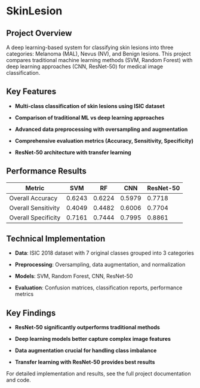 # SkinLesion

## Project Overview
A deep learning-based system for classifying skin lesions into three categories: Melanoma (MAL), Nevus (NV), and Benign lesions. This project compares traditional machine learning methods (SVM, Random Forest) with deep learning approaches (CNN, ResNet-50) for medical image classification.

## Key Features
- **Multi-class classification of skin lesions using ISIC dataset**

- **Comparison of traditional ML vs deep learning approaches**

- **Advanced data preprocessing with oversampling and augmentation**

- **Comprehensive evaluation metrics (Accuracy, Sensitivity, Specificity)**

- **ResNet-50 architecture with transfer learning**

## Performance Results
| Metric             | SVM     | RF      | CNN     | ResNet-50 |
|--------------------|---------|---------|---------|-----------|
| Overall Accuracy   | 0.6243  | 0.6224  | 0.5979  | 0.7718    |
| Overall Sensitivity| 0.4049  | 0.4482  | 0.6006  | 0.7704    |
| Overall Specificity| 0.7161  | 0.7444  | 0.7995  | 0.8861    |

## Technical Implementation
- **​​Data**​​: ISIC 2018 dataset with 7 original classes grouped into 3 categories

- **​​Preprocessing**​​: Oversampling, data augmentation, and normalization

- **Models**​​: SVM, Random Forest, CNN, ResNet-50

- **​​Evaluation**​​: Confusion matrices, classification reports, performance metrics

## Key Findings
- **ResNet-50 significantly outperforms traditional methods**

- **Deep learning models better capture complex image features**

- **Data augmentation crucial for handling class imbalance**

- **Transfer learning with ResNet-50 provides best results**

For detailed implementation and results, see the full project documentation and code.

